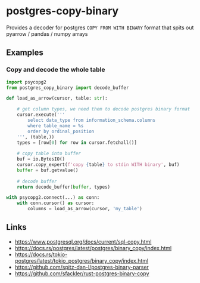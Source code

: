 # postgres-copy-binary

Provides a decoder for postgres `COPY FROM WITH BINARY` format that spits out pyarrow / pandas / numpy arrays

## Examples

### Copy and decode the whole table

```python
import psycopg2
from postgres_copy_binary import decode_buffer

def load_as_arrow(cursor, table: str):

    # get column types, we need them to decode postgres binary format
    cursor.execute('''
        select data_type from information_schema.columns 
        where table_name = %s
        order by ordinal_position
    ''', (table,))
    types = [row[0] for row in cursor.fetchall()]
    
    # copy table into buffer
    buf = io.BytesIO()
    cursor.copy_expert(f'copy {table} to stdin WITH binary', buf)
    buffer = buf.getvalue()
    
    # decode buffer
    return decode_buffer(buffer, types)

with psycopg2.connect(...) as conn:
    with conn.cursor() as cursor:
        columns = load_as_arrow(cursor, 'my_table')
```

## Links

- https://www.postgresql.org/docs/current/sql-copy.html
- https://docs.rs/postgres/latest/postgres/binary_copy/index.html
- https://docs.rs/tokio-postgres/latest/tokio_postgres/binary_copy/index.html
- https://github.com/spitz-dan-l/postgres-binary-parser
- https://github.com/sfackler/rust-postgres-binary-copy 


